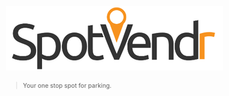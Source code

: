 # ![SpotVendr](https://raw.githubusercontent.com/kjbrum/spotvendr/master/imgs/logo-dark.png)

> Your one stop spot for parking.
